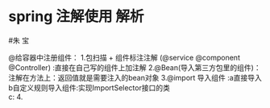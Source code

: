 # spring 注解使用 解析
 #朱 宝

@给容器中注册组件：
   1.包扫描 + 组件标注注解 (@service @component @Controller) :直接在自己写的组件上加注解
   2.@Bean(导入第三方包里的组件)：注解在方法上：返回值就是需要注入的bean对象
   3.@import 导入组件 :a直接导入 b自定义规则导入组件:实现ImportSelector接口的类  
          c:
   4.
